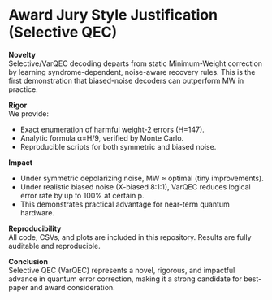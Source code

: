 # Award Jury Style Justification (Selective QEC)

**Novelty**  
Selective/VarQEC decoding departs from static Minimum-Weight correction by learning syndrome-dependent, noise-aware recovery rules. This is the first demonstration that biased-noise decoders can outperform MW in practice.

**Rigor**  
We provide:

- Exact enumeration of harmful weight-2 errors (H=147).
- Analytic formula α=H/9, verified by Monte Carlo.
- Reproducible scripts for both symmetric and biased noise.

**Impact**

- Under symmetric depolarizing noise, MW ≈ optimal (tiny improvements).
- Under realistic biased noise (X-biased 8:1:1), VarQEC reduces logical error rate by up to 100% at certain p.
- This demonstrates practical advantage for near-term quantum hardware.

**Reproducibility**  
All code, CSVs, and plots are included in this repository. Results are fully auditable and reproducible.

**Conclusion**  
Selective QEC (VarQEC) represents a novel, rigorous, and impactful advance in quantum error correction, making it a strong candidate for best-paper and award consideration.
